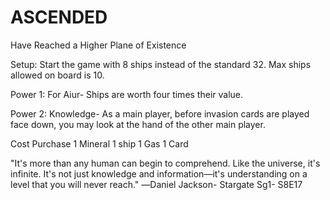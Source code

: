 # ASCENDED 

Have Reached a Higher Plane of Existence

Setup: Start the game with 8 ships instead of the standard 32. Max ships allowed on board is 10.

Power 1: For Aiur- Ships are worth four times their value. 

Power 2: Knowledge- As a main player, before invasion cards are played face down, you may look at the hand of the other main player. 

Cost	Purchase
1 Mineral	1 ship
1 Gas	1 Card


"It's more than any human can begin to comprehend. Like the universe, it's infinite. It's not just knowledge and information—it's understanding on a level that you will never reach."
―Daniel Jackson- Stargate Sg1- S8E17

